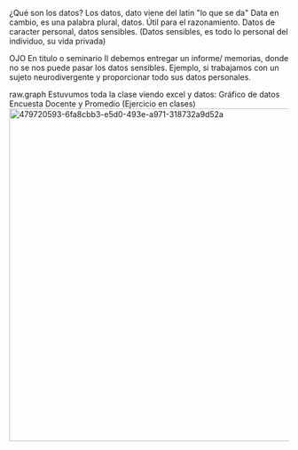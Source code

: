 ¿Qué son los datos?
Los datos, dato viene del latin "lo que se da" Data en cambio, es una palabra plural, datos. Útil para el razonamiento. Datos de caracter personal, datos sensibles. (Datos sensibles, es todo lo personal del individuo, su vida privada)

OJO
En titulo o seminario II debemos entregar un informe/ memorias, donde no se nos puede pasar los datos sensibles. Ejemplo, si trabajamos con un sujeto neurodivergente y proporcionar todo sus datos personales.

raw.graph
Estuvumos toda la clase viendo excel y datos:
Gráfico de datos Encuesta Docente y Promedio (Ejercicio en clases)
<img width="805" height="600" alt="479720593-6fa8cbb3-e5d0-493e-a971-318732a9d52a" src="https://github.com/user-attachments/assets/aba23993-3875-4e5c-9f3f-bc2826a5f09e" />


